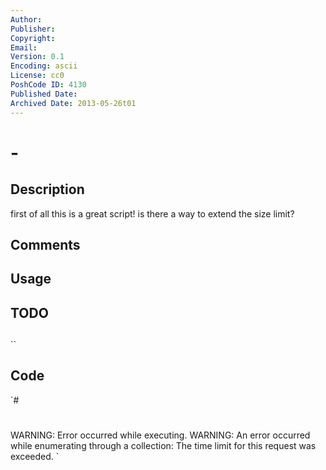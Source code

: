```yaml
---
Author: 
Publisher: 
Copyright: 
Email: 
Version: 0.1
Encoding: ascii
License: cc0
PoshCode ID: 4130
Published Date: 
Archived Date: 2013-05-26t01
---
```


#  - 

## Description

first of all this is a great script! is there a way to extend the size limit?

## Comments



## Usage



## TODO



## 

``

## Code

`#
 #
 WARNING: Error occurred while executing.
 WARNING: An error occurred while enumerating through a collection: The time limit for this request was exceeded.
`

